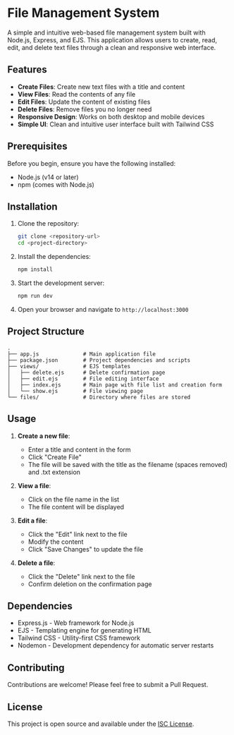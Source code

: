 # File Management System

A simple and intuitive web-based file management system built with Node.js, Express, and EJS. This application allows users to create, read, edit, and delete text files through a clean and responsive web interface.

## Features

- **Create Files**: Create new text files with a title and content
- **View Files**: Read the contents of any file
- **Edit Files**: Update the content of existing files
- **Delete Files**: Remove files you no longer need
- **Responsive Design**: Works on both desktop and mobile devices
- **Simple UI**: Clean and intuitive user interface built with Tailwind CSS

## Prerequisites

Before you begin, ensure you have the following installed:
- Node.js (v14 or later)
- npm (comes with Node.js)

## Installation

1. Clone the repository:
   ```bash
   git clone <repository-url>
   cd <project-directory>
   ```

2. Install the dependencies:
   ```bash
   npm install
   ```

3. Start the development server:
   ```bash
   npm run dev
   ```

4. Open your browser and navigate to `http://localhost:3000`

## Project Structure

```
.
├── app.js              # Main application file
├── package.json        # Project dependencies and scripts
├── views/              # EJS templates
│   ├── delete.ejs      # Delete confirmation page
│   ├── edit.ejs        # File editing interface
│   ├── index.ejs       # Main page with file list and creation form
│   └── show.ejs        # File viewing page
└── files/              # Directory where files are stored
```

## Usage

1. **Create a new file**:
   - Enter a title and content in the form
   - Click "Create File"
   - The file will be saved with the title as the filename (spaces removed) and .txt extension

2. **View a file**:
   - Click on the file name in the list
   - The file content will be displayed

3. **Edit a file**:
   - Click the "Edit" link next to the file
   - Modify the content
   - Click "Save Changes" to update the file

4. **Delete a file**:
   - Click the "Delete" link next to the file
   - Confirm deletion on the confirmation page

## Dependencies

- Express.js - Web framework for Node.js
- EJS - Templating engine for generating HTML
- Tailwind CSS - Utility-first CSS framework
- Nodemon - Development dependency for automatic server restarts

## Contributing

Contributions are welcome! Please feel free to submit a Pull Request.

## License

This project is open source and available under the [ISC License](LICENSE).
